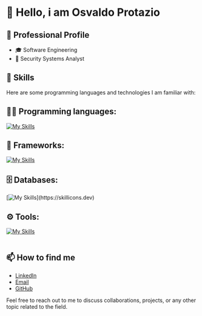 # 👋 Hello, i am Osvaldo Protazio

## 💼 Professional Profile

- 🎓 Software Engineering
- 💼 Security Systems Analyst

## 🚀 Skills
Here are some programming languages and technologies I am familiar with:

## 👨‍💻 Programming languages: 
[![My Skills](https://skillicons.dev/icons?i=java,javascript,php)](https://skillicons.dev)

## 🧰 Frameworks: 
[![My Skills](https://skillicons.dev/icons?i=react,laravel,spring,hibernate)](https://skillicons.dev)

## 🗄️ Databases: 
[![My Skills](https://skillicons.dev/icons?i=sqlite,mysql,postgres,)](https://skillicons.dev)
## ⚙️ Tools:
[![My Skills](https://skillicons.dev/icons?i=git,github,postman)](https://skillicons.dev)<br><br>

## 📫 How to find me
* [LinkedIn](https://www.linkedin.com/in/osvaldo-protazio/)
* [Email](mailto:osvaldo1408.exe@gmail.com)
* [GitHub](https://github.com/Osvaldo1408exe)

Feel free to reach out to me to discuss collaborations, projects, or any other topic related to the field.

